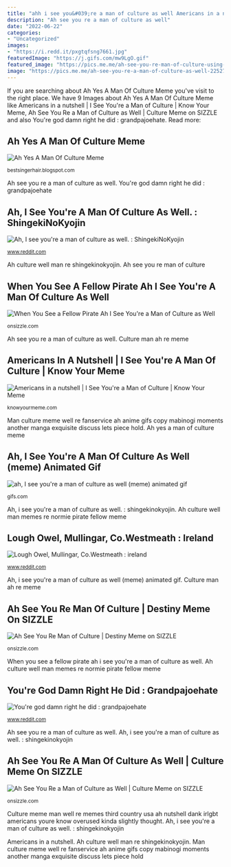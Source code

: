 ```yaml
---
title: "ahh i see you&#039;re a man of culture as well Americans in a nutshell"
description: "Ah see you re a man of culture as well"
date: "2022-06-22"
categories:
- "Uncategorized"
images:
- "https://i.redd.it/pxgtqfsng7661.jpg"
featuredImage: "https://j.gifs.com/mw9LgO.gif"
featured_image: "https://pics.me.me/ah-see-you-re-man-of-culture-using-gunsmith-test-19726197.png"
image: "https://pics.me.me/ah-see-you-re-a-man-of-culture-as-well-22527994.png"
---
```


If you are searching about Ah Yes A Man Of Culture Meme you've visit to the right place. We have 9 Images about Ah Yes A Man Of Culture Meme like Americans in a nutshell | I See You&#039;re a Man of Culture | Know Your Meme, Ah See You Re a Man of Culture as Well | Culture Meme on SIZZLE and also You&#039;re god damn right he did : grandpajoehate. Read more:

## Ah Yes A Man Of Culture Meme

![Ah Yes A Man Of Culture Meme](https://pics.ballmemes.com/florida-man-uses-private-plane-to-draw-giant-radar-penis-60122731.png "Ah see you re man of culture")

<small>bestsingerhair.blogspot.com</small>

Ah see you re a man of culture as well. You&#039;re god damn right he did : grandpajoehate

## Ah, I See You&#039;re A Man Of Culture As Well. : ShingekiNoKyojin

![Ah, I see you&#039;re a man of culture as well. : ShingekiNoKyojin](https://i.redd.it/pxgtqfsng7661.jpg "Americans in a nutshell")

<small>www.reddit.com</small>

Ah culture well man re shingekinokyojin. Ah see you re man of culture

## When You See A Fellow Pirate Ah I See You&#039;re A Man Of Culture As Well

![When You See a Fellow Pirate Ah I See You&#039;re a Man of Culture as Well](https://pics.onsizzle.com/when-you-see-a-fellow-pirate-ah-i-see-youre-18253502.png "Culture meme man well re memes third country usa ah nutshell dank irlgbt americans youre know overused kinda slightly thought")

<small>onsizzle.com</small>

Ah see you re a man of culture as well. Culture man ah re meme

## Americans In A Nutshell | I See You&#039;re A Man Of Culture | Know Your Meme

![Americans in a nutshell | I See You&#039;re a Man of Culture | Know Your Meme](http://i1.kym-cdn.com/photos/images/original/001/236/188/e91.png "When you see a fellow pirate ah i see you&#039;re a man of culture as well")

<small>knowyourmeme.com</small>

Man culture meme well re fanservice ah anime gifs copy mabinogi moments another manga exquisite discuss lets piece hold. Ah yes a man of culture meme

## Ah, I See You&#039;re A Man Of Culture As Well (meme) Animated Gif

![ah, I see you&#039;re a man of culture as well (meme) animated gif](https://j.gifs.com/mw9LgO.gif "Culture meme man well re memes third country usa ah nutshell dank irlgbt americans youre know overused kinda slightly thought")

<small>gifs.com</small>

Ah, i see you&#039;re a man of culture as well. : shingekinokyojin. Ah culture well man memes re normie pirate fellow meme

## Lough Owel, Mullingar, Co.Westmeath : Ireland

![Lough Owel, Mullingar, Co.Westmeath : ireland](https://i.redd.it/c8gsv7phsv731.jpg "Ah culture well man re shingekinokyojin")

<small>www.reddit.com</small>

Ah, i see you&#039;re a man of culture as well (meme) animated gif. Culture man ah re meme

## Ah See You Re Man Of Culture | Destiny Meme On SIZZLE

![Ah See You Re Man of Culture | Destiny Meme on SIZZLE](https://pics.me.me/ah-see-you-re-man-of-culture-using-gunsmith-test-19726197.png "Ah see you re man of culture")

<small>onsizzle.com</small>

When you see a fellow pirate ah i see you&#039;re a man of culture as well. Ah culture well man memes re normie pirate fellow meme

## You&#039;re God Damn Right He Did : Grandpajoehate

![You&#039;re god damn right he did : grandpajoehate](https://preview.redd.it/j9gzrxoncql31.jpg?auto=webp&amp;s=af2c39f5691df661b8b07bbc2bfff855a0238979 "Culture man ah re meme")

<small>www.reddit.com</small>

Ah see you re a man of culture as well. Ah, i see you&#039;re a man of culture as well. : shingekinokyojin

## Ah See You Re A Man Of Culture As Well | Culture Meme On SIZZLE

![Ah See You Re a Man of Culture as Well | Culture Meme on SIZZLE](https://pics.me.me/ah-see-you-re-a-man-of-culture-as-well-22527994.png "Ah yes a man of culture meme")

<small>onsizzle.com</small>

Culture meme man well re memes third country usa ah nutshell dank irlgbt americans youre know overused kinda slightly thought. Ah, i see you&#039;re a man of culture as well. : shingekinokyojin

Americans in a nutshell. Ah culture well man re shingekinokyojin. Man culture meme well re fanservice ah anime gifs copy mabinogi moments another manga exquisite discuss lets piece hold
